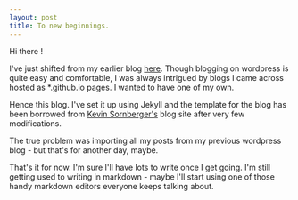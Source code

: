 ```yaml
---
layout: post
title: To new beginnings.
---
```

<p>Hi there ! </p>
<p>I've just shifted from my earlier blog <a href="http://uditsaxena.wordpress.com">here</a>. Though blogging on wordpress is quite easy and comfortable, I was always intrigued by blogs I came across hosted as *.github.io pages. I wanted to have one of my own.</p>
<p>Hence this blog. I've set it up using Jekyll and the template for the blog has been borrowed from <a href="http://www.ksornberger.com">Kevin Sornberger's</a> blog site after very few modifications.</p>
<p> The true problem was importing all my posts from my previous wordpress blog - but that's for another day, maybe.</p>
<p>That's it for now. I'm sure I'll have lots to write once I get going. I'm still getting used to writing in markdown - maybe I'll start using one of those handy markdown editors everyone keeps talking about. </p>
